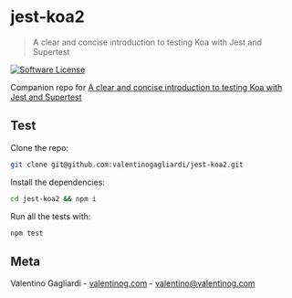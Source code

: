# jest-koa2
> A clear and concise introduction to testing Koa with Jest and Supertest

[![Software License](https://img.shields.io/badge/license-MIT-brightgreen.svg?style=flat)](LICENSE)

Companion repo for [A clear and concise introduction to testing Koa with Jest and Supertest](https://www.valentinog.com/blog/testing-api-koa-jest/)

## Test

Clone the repo:

```bash
git clone git@github.com:valentinogagliardi/jest-koa2.git
```

Install the dependencies:

```bash
cd jest-koa2 && npm i
```

Run all the tests with:

```bash
npm test
```

## Meta

Valentino Gagliardi - [valentinog.com](https://www.valentinog.com) - valentino@valentinog.com